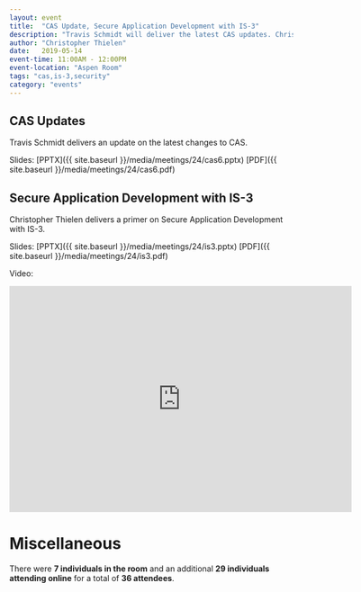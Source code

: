 ```yaml
---
layout: event
title:  "CAS Update, Secure Application Development with IS-3"
description: "Travis Schmidt will deliver the latest CAS updates. Christopher Thielen delivers a primer on secure application development with IS-3."
author: "Christopher Thielen"
date:   2019-05-14
event-time: 11:00AM - 12:00PM
event-location: "Aspen Room"
tags: "cas,is-3,security"
category: "events"
---
```


## CAS Updates

Travis Schmidt delivers an update on the latest changes to CAS.

Slides: [PPTX]({{ site.baseurl }}/media/meetings/24/cas6.pptx) [PDF]({{ site.baseurl }}/media/meetings/24/cas6.pdf)

## Secure Application Development with IS-3

Christopher Thielen delivers a primer on Secure Application Development with IS-3.

Slides: [PPTX]({{ site.baseurl }}/media/meetings/24/is3.pptx) [PDF]({{ site.baseurl }}/media/meetings/24/is3.pdf)

Video:
<iframe id="kaltura_player" src="https://cdnapisec.kaltura.com/p/1770401/sp/177040100/embedIframeJs/uiconf_id/29032722/partner_id/1770401?iframeembed=true&playerId=kaltura_player&entry_id=0_yh9xrm4g&flashvars[mediaProtocol]=rtmp&amp;flashvars[streamerType]=rtmp&amp;flashvars[streamerUrl]=rtmp://www.kaltura.com:1935&amp;flashvars[rtmpFlavors]=1&amp;flashvars[localizationCode]=en&amp;flashvars[leadWithHTML5]=true&amp;flashvars[sideBarContainer.plugin]=true&amp;flashvars[sideBarContainer.position]=left&amp;flashvars[sideBarContainer.clickToClose]=true&amp;flashvars[chapters.plugin]=true&amp;flashvars[chapters.layout]=vertical&amp;flashvars[chapters.thumbnailRotator]=false&amp;flashvars[streamSelector.plugin]=true&amp;flashvars[EmbedPlayer.SpinnerTarget]=videoHolder&amp;flashvars[dualScreen.plugin]=true&amp;&wid=0_elzjhy6o" width="608" height="402" allowfullscreen webkitallowfullscreen mozAllowFullScreen allow="autoplay *; fullscreen *; encrypted-media *" frameborder="0" title="Kaltura Player"></iframe>

Miscellaneous
=
There were **7 individuals in the room** and an additional **29 individuals attending online** for a total of **36 attendees**.